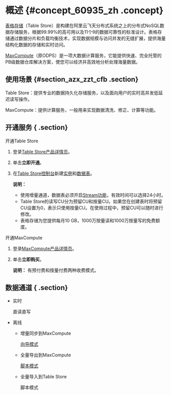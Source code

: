 # 概述 {#concept_60935_zh .concept}

[表格存储](https://www.alibabacloud.com/product/table-store)（Table Store）是构建在阿里云飞天分布式系统之上的分布式NoSQL数据存储服务，根据99.99%的高可用以及11个9的数据可靠性的标准设计。表格存储通过数据分片和负载均衡技术，实现数据规模与访问并发的无缝扩展，提供海量结构化数据的存储和实时访问。

 [MaxCompute](https://www.alibabacloud.com/product/maxcompute)（原ODPS）是一项大数据计算服务，它能提供快速、完全托管的PB级数据仓库解决方案，使您可以经济并高效地分析处理海量数据。

## 使用场景 {#section_azx_zzt_cfb .section}

Table Store：提供专业的数据持久化存储服务，以及面向用户的实时高并发低延迟读写操作。

MaxCompute：提供计算服务，一般用来实现数据清洗、修正、计算等功能。

## 开通服务 { .section}

开通Table Store

1.  登录[Table Store产品详情页](https://www.alibabacloud.com/product/table-store)。
2.  单击**立即开通**。
3.  在[Table Store控制台](https://ots.console.aliyun.com)新建[实例](../../../../intl.zh-CN/快速入门/创建实例.md#)和[数据表](../../../../intl.zh-CN/快速入门/创建数据表.md#)。

    **说明：** 

    -   使用增量通道，数据表必须开启[Stream功能](../../../../intl.zh-CN/产品功能/Stream增量数据流/概述.md#)，有效时间可以选择24小时。
    -   Table Store的读写CU分为预留CU和按量CU。如果您在创建表时将预留CU设置为0，表示只使用按量CU。在使用过程中，预留CU可以随时进行修改。
    -   表格存储为您提供每月10 GB，1000万按量读和1000万按量写的免费额度。

开通MaxCompute

1.  登录[MaxCompute产品详情页](https://www.alibabacloud.com/product/maxcompute)。
2.  单击**立即购买**。

    **说明：** 有预付费和按量付费两种收费模式。


## 数据通道 { .section}

-   实时

    直读直写

-   离线

    -   增量同步到MaxCompute

        [向导模式](intl.zh-CN/数据通道/MaxCompute/增量同步（向导模式）.md#)

    -   全量导出到MaxCompute

        [脚本模式](intl.zh-CN/数据通道/MaxCompute/全量导出（脚本模式）.md#)

    -   全量导入到Table Store

        脚本模式


